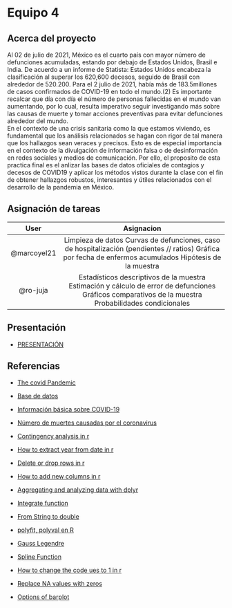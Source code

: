 <h1> Equipo 4</h1>

<h2> Acerca del proyecto </h2>

Al 02 de julio de 2021, México es el cuarto país con mayor número de defunciones acumuladas,
estando por debajo de Estados Unidos, Brasil e India. De acuerdo a un informe de Statista: Estados
Unidos encabeza la clasificación al superar los 620,600 decesos, seguido de Brasil con alrededor de
520.200. Para el 2 julio de 2021, había más de 183.5millones de casos confirmados de COVID-19
en todo el mundo.(2) Es importante recalcar que día con día el número de personas fallecidas en el
mundo van aumentando, por lo cual, resulta imperativo seguir investigando más sobre las causas
de muerte y tomar acciones preventivas para evitar defunciones alrededor del mundo.  
En el contexto de una crisis sanitaria como la que estamos viviendo, es fundamental que los análisis
relacionados se hagan con rigor de tal manera que los hallazgos sean veraces y precisos. Esto es de
especial importancia en el contexto de la divulgación de información falsa o de desinformación en
redes sociales y medios de comunicación. Por ello, el proposito de esta practica final es el anlizar
las bases de datos oficiales de contagios y decesos de COVID19 y aplicar los métodos vistos durante
la clase con el fin de obtener hallazgos robustos, interesantes y útiles relacionados con el desarrollo
de la pandemia en México.

<h2>Asignación de tareas</h2>

|     User    |                                                                           Asignacion                                                                           |
|:-----------:|:--------------------------------------------------------------------------------------------------------------------------------------------------------------:|
| @marcoyel21 | Limpieza de datos   Curvas de defunciones, caso de hospitalización (pendientes // ratios)   Gráfica por fecha de enfermos acumulados   Hipótesis de la muestra |
|   @ro-juja  |  Estadísticos descriptivos de la muestra   Estimación y cálculo de error de defunciones   Gráficos comparativos de la muestra   Probabilidades condicionales   |


<h2>Presentación</h2>

  - [PRESENTACIÓN](https://drive.google.com/file/d/1UK6nGuKFiVzAyPaCkHxRkrfwkJr3x7_7/view?usp=sharing)

<h2> Referencias</h2>

  - [The covid Pandemic](https://www.nytimes.com/news-event/coronavirus) 
  
  - [Base de datos](https://datos.cdmx.gob.mx/dataset/casos-asociados-a-covid-19/resource/9984f55f-d756-4f16-9a88-12b3f78820bf?view_id=25a63a7f-9768-4a9b-8456-3cf756192a40) 
  
  - [Información básica sobre COVID-19](https://www.who.int/es/emergencies/diseases/novel-coronavirus-2019/question-and-answers-hub/q-a-detail/coronavirus-disease-covid-19)
  
  - [Número de muertes causadas por el coronavirus](https://es.statista.com/estadisticas/1095779/numero-de-muertes-causadas-por-el-coronavirus-de-wuhan-por-pais/)
  
  - [Contingency analysis in r](https://www.datacamp.com/community/tutorials/contingency-analysis-r)  
  
  - [How to extract year from date in r](https://www.marsja.se/how-to-extract-year-from-date-in-r-with-examples/#How_do_I_get_the_year_from_a_date_in_R)  
  
  - [Delete or drop rows in r](https://www.datasciencemadesimple.com/delete-or-drop-rows-in-r-with-conditions-2/)  
  
  - [How to add new columns in r](https://stackoverflow.com/questions/19508256/how-to-add-new-column-to-an-dataframe-to-the-front-not-end)  
  
  - [Aggregating and analyzing data with dplyr](https://datacarpentry.org/R-genomics/04-dplyr.html)  
  
  - [Integrate function](https://www.rdocumentation.org/packages/stats/versions/3.6.2/topics/integrate)
  
  - [From String to double](https://stackoverflow.com/questions/26734913/r-converting-from-string-to-double) 
   
  - [polyfit, polyval en R](https://www.youtube.com/watch?v=ZQJO8mlhj7A)  
  
  - [Gauss Legendre](https://www.rdocumentation.org/packages/pracma/versions/1.9.9/topics/gaussLegendre)  
  
  - [Spline Function](https://astrostatistics.psu.edu/su07/R/html/stats/html/splinefun.html)  
  
  - [How to change the code ues to 1 in r](https://www.tutorialspoint.com/how-to-change-the-code-yes-to-1-in-an-r-data-frame-column)  
  
  - [Replace NA values with zeros](https://stackoverflow.com/questions/8161836/how-do-i-replace-na-values-with-zeros-in-an-r-dataframe)  
  
  - [Options of barplot](https://www.r-graph-gallery.com/209-the-options-of-barplot.html#color)
  
